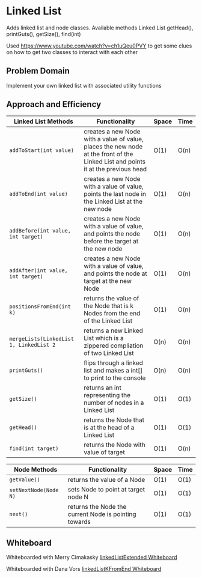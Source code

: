 # Linked List
Adds  linked list and node classes. 
Available methods Linked List
getHead(), printGuts(), getSize(), find(int)


Used https://www.youtube.com/watch?v=ch1uQeu0PVY to get some clues on how to get two classes to interact with each other 

## Problem Domain
Implement your own linked list with associated utility functions


## Approach and Efficiency
| Linked List Methods                     | Functionality                                                                                                                       | Space | Time |
|-----------------------------------------|--------------------------------------------------------------------------------------------------------------------------------------|-------|------|
| `addToStart(int value)`                 | creates a new Node with a value of value, places the new node at the front of the Linked List and points it at the previous head     | O(1)  | O(n) |
| `addToEnd(int value)`                   | creates a new Node with a value of value, points the last node in the Linked List at the new node                                    | O(1)  | O(n) |
| `addBefore(int value, int target) `     | creates a new Node with a value of value, and points the node before the target at the new node                                      | O(1)  | O(n) |
| `addAfter(int value, int target)`       | creates a new Node with a value of value, and points the node at target at the new Node                                              | O(1)  | O(n) |
| `positionsFromEnd(int k)`               | returns the value of the Node that is k Nodes from the end of the Linked List                                                        | O(1)  | O(n) |
| `mergeLists(LinkedList 1, LinkedList 2` | returns a new Linked List which is a zippered compliation of two Linked List                                                         | O(n)  | O(n) |
| `printGuts()`                           | flips through a linked list and makes a int[] to print to the console                                                                | O(n)  | O(n) |
| `getSize()`                             | returns an int representing the number of nodes in a Linked List                                                                     | O(1)  | O(1) |
| `getHead()`                             | returns the Node that is at the head of a Linked List                                                                                | O(1)  | O(1) |
| `find(int target) `                     | returns the Node with value of target                                                                                                | O(1)  | O(n) | 

| Node Methods                            | Functionality                                                                                                                         | Space | Time | 
|-----------------------------------------|--------------------------------------------------------------------------------------------------------------------------------------|-------|------|
| `getValue()`                            | returns the value of a Node                                                                                                          | O(1)  | O(1) |
| `setNextNode(Node N)`                   | sets Node to point at target node N                                                                                                  | O(1)  | O(1) |
| `next()`                                | returns the Node the current Node is pointing towards                                                                                | O(1)  | O(1) |


## Whiteboard
Whiteboarded with Merry Cimakasky
[linkedListExtended Whiteboard](https://github.com/MichaelJahns/codeChallenges/blob/master/java/src/assets/linkedListExtended.jpg)

Whiteboarded with Dana Vors
[linkedListKFromEnd Whiteboard](https://github.com/MichaelJahns/codeChallenges/blob/master/java/src/assets/linkedListKFromEnd.jpg)
